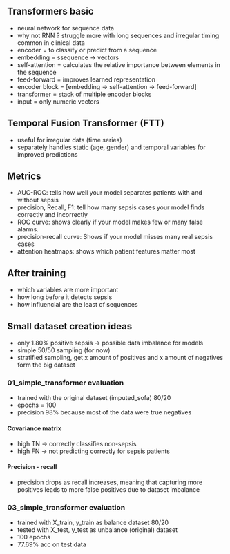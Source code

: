 ## Transformers basic
* neural network for sequence data
* why not RNN ? struggle more with long sequences and irregular timing common in clinical data
* encoder = to classify or predict from a sequence 
* embedding = ssequence -> vectors
* self-attention = calculates the relative importance between elements in the sequence
* feed-forward = improves learned representation
* encoder block = [embedding -> self-attention -> feed-forward]
* transformer = stack of multiple encoder blocks
* input = only numeric vectors 

## Temporal Fusion Transformer (FTT)
* useful for irregular data (time series)
* separately handles static (age, gender) and temporal variables for improved predictions

## Metrics
* AUC-ROC: tells how well your model separates patients with and without sepsis
* precision, Recall, F1: tell how many sepsis cases your model finds correctly and incorrectly
* ROC curve: shows clearly if your model makes few or many false alarms.
* precision-recall curve: Shows if your model misses many real sepsis cases
* attention heatmaps: shows which patient features matter most

## After training 
* which variables are more important
* how long before it detects sepsis
* how influencial are the least of sequences

## Small dataset creation ideas
* only 1.80% positive sepsis -> possible data imbalance for models
* simple 50/50 sampling (for now)
* stratified sampling, get x amount of positives and x amount of negatives form the big dataset

### 01_simple_transformer evaluation
* trained with the original dataset (imputed_sofa) 80/20
* epochs = 100
* precision 98% because most of the data were true negatives 
#### Covariance matrix
* high TN -> correctly classifies non-sepsis 
* high FN -> not predicting correctly for sepsis patients 

#### Precision - recall
* precision drops as recall increases, meaning that capturing more positives leads to more false positives due to dataset imbalance

### 03_simple_transformer evaluation
* trained with X_train, y_train as balance dataset 80/20
* tested with X_test, y_test as unbalance (original) dataset
* 100 epochs
* 77.69% acc on test data
